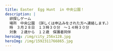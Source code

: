 ```yaml
---
title: Easter  Egg Hunt  in 中央公園！
description: |
  卵探しゲーム
  場所　中央公園　（詳しくは申込みをされた方へ連絡します。）
  時　３月２８日　１３時３０分　～１４時３０分
  対象　２歳から　１２歳　保護者同伴
heroimg: /img/city_256x128.jpg
heroImg: /img/1592311766865.jpg
---
```

